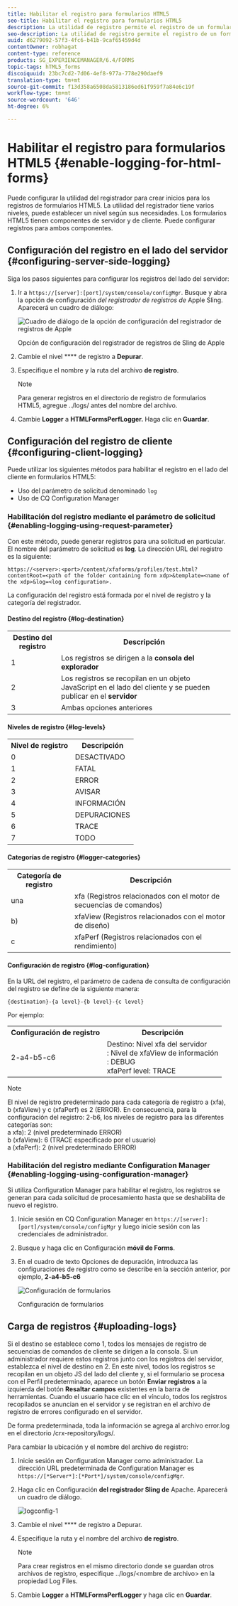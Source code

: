 ```yaml
---
title: Habilitar el registro para formularios HTML5
seo-title: Habilitar el registro para formularios HTML5
description: La utilidad de registro permite el registro de un formulario y ayuda a depurar problemas relacionados con el formulario.
seo-description: La utilidad de registro permite el registro de un formulario y ayuda a depurar problemas relacionados con el formulario.
uuid: d6279092-57f3-4fc6-b41b-9caf65459d4d
contentOwner: robhagat
content-type: reference
products: SG_EXPERIENCEMANAGER/6.4/FORMS
topic-tags: hTML5_forms
discoiquuid: 23bc7cd2-7d06-4ef8-977a-778e290daef9
translation-type: tm+mt
source-git-commit: f13d358a6508da5813186ed61f959f7a84e6c19f
workflow-type: tm+mt
source-wordcount: '646'
ht-degree: 6%

---
```



# Habilitar el registro para formularios HTML5 {#enable-logging-for-html-forms}

Puede configurar la utilidad del registrador para crear inicios para los registros de formularios HTML5. La utilidad del registrador tiene varios niveles, puede establecer un nivel según sus necesidades. Los formularios HTML5 tienen componentes de servidor y de cliente. Puede configurar registros para ambos componentes.

## Configuración del registro en el lado del servidor {#configuring-server-side-logging}

Siga los pasos siguientes para configurar los registros del lado del servidor:

1. Ir a `https://[server]:[port]/system/console/configMgr`. Busque y abra la opción de configuración *del registrador de registros de* Apple Sling. Aparecerá un cuadro de diálogo:

   ![ Cuadro de diálogo de la opción de configuración del registrador de registros de Apple](assets/logconfig.png)

   Opción de configuración del registrador de registros de Sling de Apple

1. Cambie el nivel **** de registro a **Depurar**.

1. Especifique el nombre y la ruta del archivo **de registro**.

   >[!NOTE]
   >
   >Para generar registros en el directorio de registro de formularios HTML5, agregue ../logs/ antes del nombre del archivo.

1. Cambie **Logger** a **HTMLFormsPerfLogger.** Haga clic en **Guardar**.

## Configuración del registro de cliente {#configuring-client-logging}

Puede utilizar los siguientes métodos para habilitar el registro en el lado del cliente en formularios HTML5:

* Uso del parámetro de solicitud denominado `log`
* Uso de CQ Configuration Manager

### Habilitación del registro mediante el parámetro de solicitud {#enabling-logging-using-request-parameter}

Con este método, puede generar registros para una solicitud en particular. El nombre del parámetro de solicitud es **log**. La dirección URL del registro es la siguiente:

`https://<server>:<port>/content/xfaforms/profiles/test.html?contentRoot=<path of the folder containing form xdp>&template=<name of the xdp>&log=<log configuration>.`

La configuración del registro está formada por el nivel de registro y la categoría del registrador.

#### Destino del registro {#log-destination}

<table> 
 <tbody> 
  <tr> 
   <th><strong>Destino del registro</strong></th> 
   <th><strong>Descripción</strong></th> 
  </tr> 
  <tr> 
   <td>1</td> 
   <td>Los registros se dirigen a la <strong>consola del explorador</strong></td> 
  </tr> 
  <tr> 
   <td>2</td> 
   <td>Los registros se recopilan en un objeto JavaScript en el lado del cliente y se pueden publicar en el <strong>servidor</strong> </td> 
  </tr> 
  <tr> 
   <td>3</td> 
   <td>Ambas opciones anteriores<br /> </td> 
  </tr> 
 </tbody> 
</table>

#### Niveles de registro {#log-levels}

<table> 
 <tbody> 
  <tr> 
   <th>Nivel de registro</th> 
   <th>Descripción</th> 
  </tr> 
  <tr> 
   <td>0</td> 
   <td>DESACTIVADO<br type="_moz" /> </td> 
  </tr> 
  <tr> 
   <td>1</td> 
   <td>FATAL<br type="_moz" /> </td> 
  </tr> 
  <tr> 
   <td>2</td> 
   <td>ERROR<br type="_moz" /> </td> 
  </tr> 
  <tr> 
   <td>3</td> 
   <td>AVISAR<br type="_moz" /> </td> 
  </tr> 
  <tr> 
   <td>4</td> 
   <td>INFORMACIÓN<br type="_moz" /> </td> 
  </tr> 
  <tr> 
   <td>5</td> 
   <td>DEPURACIONES<br type="_moz" /> </td> 
  </tr> 
  <tr> 
   <td>6</td> 
   <td>TRACE<br type="_moz" /> </td> 
  </tr> 
  <tr> 
   <td>7</td> 
   <td>TODO<br type="_moz" /> </td> 
  </tr> 
 </tbody> 
</table>

#### Categorías de registro {#logger-categories}

<table> 
 <tbody> 
  <tr> 
   <th>Categoría de registro</th> 
   <th>Descripción</th> 
  </tr> 
  <tr> 
   <td>una</td> 
   <td>xfa (Registros relacionados con el motor de secuencias de comandos)</td> 
  </tr> 
  <tr> 
   <td>b)</td> 
   <td>xfaView (Registros relacionados con el motor de diseño)<br type="_moz" /> </td> 
  </tr> 
  <tr> 
   <td>c</td> 
   <td>xfaPerf (Registros relacionados con el rendimiento)<br type="_moz" /> </td> 
  </tr> 
 </tbody> 
</table>

#### Configuración de registro {#log-configuration}

En la URL del registro, el parámetro de cadena de consulta de configuración del registro se define de la siguiente manera:

`{destination}-{a level}-{b level}-{c level}`

Por ejemplo:

<table> 
 <tbody> 
  <tr> 
   <th>Configuración de registro</th> 
   <th>Descripción</th> 
  </tr> 
  <tr> 
   <td>2-a4-b5-c6<br type="_moz" /> </td> 
   <td>Destino: Nivel xfa del servidor<br /> : Nivel de xfaView de información<br /> : DEBUG<br /> xfaPerf level: TRACE</td> 
  </tr> 
 </tbody> 
</table>

>[!NOTE]
>
>El nivel de registro predeterminado para cada categoría de registro a (xfa), b (xfaView) y c (xfaPerf) es 2 (ERROR). En consecuencia, para la configuración del registro: 2-b6, los niveles de registro para las diferentes categorías son:\
>a xfa): 2 (nivel predeterminado ERROR)\
>b (xfaView): 6 (TRACE especificado por el usuario)\
>a (xfaPerf): 2 (nivel predeterminado ERROR)

### Habilitación del registro mediante Configuration Manager {#enabling-logging-using-configuration-manager}

Si utiliza Configuration Manager para habilitar el registro, los registros se generan para cada solicitud de procesamiento hasta que se deshabilita de nuevo el registro.

1. Inicie sesión en CQ Configuration Manager en `https://[server]:[port]/system/console/configMgr` y luego inicie sesión con las credenciales de administrador.
1. Busque y haga clic en Configuración **móvil de Forms**.
1. En el cuadro de texto Opciones de depuración, introduzca las configuraciones de registro como se describe en la sección anterior, por ejemplo, **2-a4-b5-c6**

   ![Configuración de formularios](assets/forms_configuration.png)

   Configuración de formularios

## Carga de registros {#uploading-logs}

Si el destino se establece como 1, todos los mensajes de registro de secuencias de comandos de cliente se dirigen a la consola. Si un administrador requiere estos registros junto con los registros del servidor, establezca el nivel de destino en 2. En este nivel, todos los registros se recopilan en un objeto JS del lado del cliente y, si el formulario se procesa con el Perfil predeterminado, aparece un botón **Enviar registros** a la izquierda del botón **Resaltar campos** existentes en la barra de herramientas. Cuando el usuario hace clic en el vínculo, todos los registros recopilados se anuncian en el servidor y se registran en el archivo de registro de errores configurado en el servidor.

De forma predeterminada, toda la información se agrega al archivo error.log en el directorio /crx-repository/logs/.

Para cambiar la ubicación y el nombre del archivo de registro:

1. Inicie sesión en Configuration Manager como administrador. La dirección URL predeterminada de Configuration Manager es `https://[*Server*]:[*Port*]/system/console/configMgr`.
1. Haga clic en Configuración **del registrador Sling de** Apache. Aparecerá un cuadro de diálogo.

   ![logconfig-1](assets/logconfig-1.png)

1. Cambie el nivel **** de registro a Depurar.

1. Especifique la ruta y el nombre del archivo **de registro**.

   >[!NOTE]
   >
   >Para crear registros en el mismo directorio donde se guardan otros archivos de registro, especifique ../logs/&lt;nombre de archivo> en la propiedad Log Files.

1. Cambie **Logger** a **HTMLFormsPerfLogger** y haga clic en **Guardar**.

